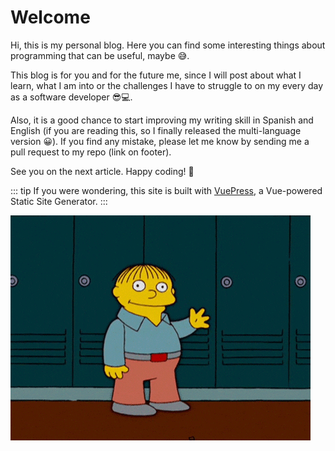 # Welcome

Hi, this is my personal blog. Here you can find some interesting things about programming that can be useful, maybe 😅.

This blog is for you and for the future me, since I will post about what I learn, what I am into or the challenges I have to struggle to on my every day as a software developer 😎💻.

Also, it is a good chance to start improving my writing skill in Spanish and English (if you are reading this, so I finally released the multi-language version 😀). If you find any mistake, please let me know by sending me a pull request to my repo (link on footer).

See you on the next article. Happy coding! 🥸

::: tip
If you were wondering, this site is built with [VuePress](https://vuepress.vuejs.org/), a Vue-powered Static Site Generator.
:::

![Hello](./hello.gif)

<Disqus />
